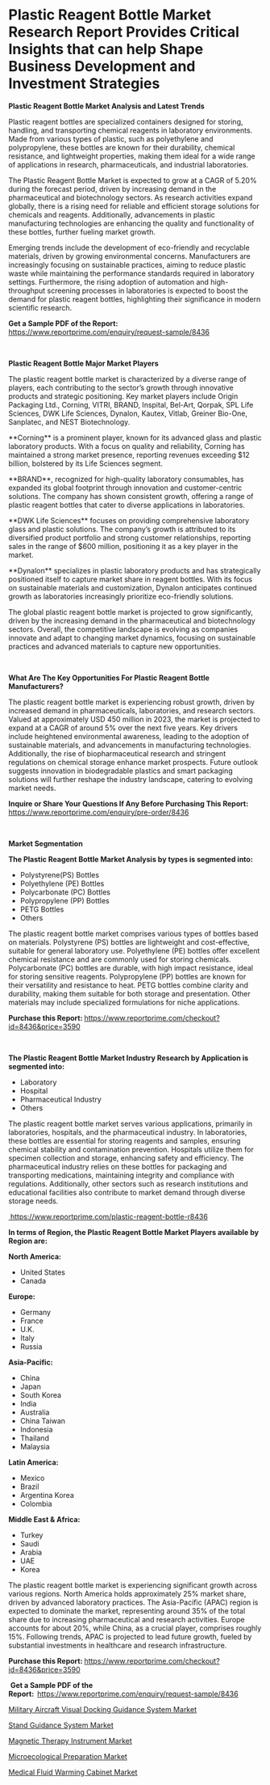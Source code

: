 <p><h1>Plastic Reagent Bottle Market Research Report Provides Critical Insights that can help Shape Business Development and Investment Strategies</h1></p><p><strong>Plastic Reagent Bottle Market Analysis and Latest Trends</strong></p>
<p><p>Plastic reagent bottles are specialized containers designed for storing, handling, and transporting chemical reagents in laboratory environments. Made from various types of plastic, such as polyethylene and polypropylene, these bottles are known for their durability, chemical resistance, and lightweight properties, making them ideal for a wide range of applications in research, pharmaceuticals, and industrial laboratories.</p><p>The Plastic Reagent Bottle Market is expected to grow at a CAGR of 5.20% during the forecast period, driven by increasing demand in the pharmaceutical and biotechnology sectors. As research activities expand globally, there is a rising need for reliable and efficient storage solutions for chemicals and reagents. Additionally, advancements in plastic manufacturing technologies are enhancing the quality and functionality of these bottles, further fueling market growth. </p><p>Emerging trends include the development of eco-friendly and recyclable materials, driven by growing environmental concerns. Manufacturers are increasingly focusing on sustainable practices, aiming to reduce plastic waste while maintaining the performance standards required in laboratory settings. Furthermore, the rising adoption of automation and high-throughput screening processes in laboratories is expected to boost the demand for plastic reagent bottles, highlighting their significance in modern scientific research.</p></p>
<p><strong>Get a Sample PDF of the Report:&nbsp;</strong> <a href="https://www.reportprime.com/enquiry/request-sample/8436">https://www.reportprime.com/enquiry/request-sample/8436</a></p>
<p>&nbsp;</p>
<p><strong>Plastic Reagent Bottle Major Market Players</strong></p>
<p><p>The plastic reagent bottle market is characterized by a diverse range of players, each contributing to the sector’s growth through innovative products and strategic positioning. Key market players include Origin Packaging Ltd., Corning, VITRI, BRAND, Inspital, Bel-Art, Qorpak, SPL Life Sciences, DWK Life Sciences, Dynalon, Kautex, Vitlab, Greiner Bio-One, Sanplatec, and NEST Biotechnology.</p><p>**Corning** is a prominent player, known for its advanced glass and plastic laboratory products. With a focus on quality and reliability, Corning has maintained a strong market presence, reporting revenues exceeding $12 billion, bolstered by its Life Sciences segment.</p><p>**BRAND**, recognized for high-quality laboratory consumables, has expanded its global footprint through innovation and customer-centric solutions. The company has shown consistent growth, offering a range of plastic reagent bottles that cater to diverse applications in laboratories.</p><p>**DWK Life Sciences** focuses on providing comprehensive laboratory glass and plastic solutions. The company’s growth is attributed to its diversified product portfolio and strong customer relationships, reporting sales in the range of $600 million, positioning it as a key player in the market.</p><p>**Dynalon** specializes in plastic laboratory products and has strategically positioned itself to capture market share in reagent bottles. With its focus on sustainable materials and customization, Dynalon anticipates continued growth as laboratories increasingly prioritize eco-friendly solutions.</p><p>The global plastic reagent bottle market is projected to grow significantly, driven by the increasing demand in the pharmaceutical and biotechnology sectors. Overall, the competitive landscape is evolving as companies innovate and adapt to changing market dynamics, focusing on sustainable practices and advanced materials to capture new opportunities.</p></p>
<p>&nbsp;</p>
<p><strong>What Are The Key Opportunities For Plastic Reagent Bottle Manufacturers?</strong></p>
<p><p>The plastic reagent bottle market is experiencing robust growth, driven by increased demand in pharmaceuticals, laboratories, and research sectors. Valued at approximately USD 450 million in 2023, the market is projected to expand at a CAGR of around 5% over the next five years. Key drivers include heightened environmental awareness, leading to the adoption of sustainable materials, and advancements in manufacturing technologies. Additionally, the rise of biopharmaceutical research and stringent regulations on chemical storage enhance market prospects. Future outlook suggests innovation in biodegradable plastics and smart packaging solutions will further reshape the industry landscape, catering to evolving market needs.</p></p>
<p><strong>Inquire or Share Your Questions If Any Before Purchasing This Report:</strong> <a href="https://www.reportprime.com/enquiry/pre-order/8436">https://www.reportprime.com/enquiry/pre-order/8436</a></p>
<p>&nbsp;</p>
<p><strong>Market Segmentation</strong></p>
<p><strong>The Plastic Reagent Bottle Market Analysis by types is segmented into:</strong></p>
<p><ul><li>Polystyrene(PS) Bottles</li><li>Polyethylene (PE) Bottles</li><li>Polycarbonate (PC) Bottles</li><li>Polypropylene (PP) Bottles</li><li>PETG Bottles</li><li>Others</li></ul></p>
<p><p>The plastic reagent bottle market comprises various types of bottles based on materials. Polystyrene (PS) bottles are lightweight and cost-effective, suitable for general laboratory use. Polyethylene (PE) bottles offer excellent chemical resistance and are commonly used for storing chemicals. Polycarbonate (PC) bottles are durable, with high impact resistance, ideal for storing sensitive reagents. Polypropylene (PP) bottles are known for their versatility and resistance to heat. PETG bottles combine clarity and durability, making them suitable for both storage and presentation. Other materials may include specialized formulations for niche applications.</p></p>
<p><strong>Purchase this Report:&nbsp;</strong><a href="https://www.reportprime.com/checkout?id=8436&price=3590">https://www.reportprime.com/checkout?id=8436&price=3590</a></p>
<p>&nbsp;</p>
<p><strong>The Plastic Reagent Bottle Market Industry Research by Application is segmented into:</strong></p>
<p><ul><li>Laboratory</li><li>Hospital</li><li>Pharmaceutical Industry</li><li>Others</li></ul></p>
<p><p>The plastic reagent bottle market serves various applications, primarily in laboratories, hospitals, and the pharmaceutical industry. In laboratories, these bottles are essential for storing reagents and samples, ensuring chemical stability and contamination prevention. Hospitals utilize them for specimen collection and storage, enhancing safety and efficiency. The pharmaceutical industry relies on these bottles for packaging and transporting medications, maintaining integrity and compliance with regulations. Additionally, other sectors such as research institutions and educational facilities also contribute to market demand through diverse storage needs.</p></p>
<p><a href="https://www.reportprime.com/plastic-reagent-bottle-r8436">&nbsp;https://www.reportprime.com/plastic-reagent-bottle-r8436</a></p>
<p><strong>In terms of Region, the Plastic Reagent Bottle Market Players available by Region are:</strong></p>
<p>
    <p> <strong> North America: </strong>
        <ul>
            <li>United States</li>
            <li>Canada</li>
        </ul>
        </p> 
    <p> <strong> Europe: </strong>
        <ul>
            <li>Germany</li>
            <li>France</li>
            <li>U.K.</li>
            <li>Italy</li>
            <li>Russia</li>
        </ul>
        </p> 
    <p> <strong> Asia-Pacific: </strong>
        <ul>
            <li>China</li>
            <li>Japan</li>
            <li>South Korea</li>
            <li>India</li>
            <li>Australia</li>
            <li>China Taiwan</li>
            <li>Indonesia</li>
            <li>Thailand</li>
            <li>Malaysia</li>
        </ul>
        </p> 
    <p> <strong> Latin America: </strong>
        <ul>
            <li>Mexico</li>
            <li>Brazil</li>
            <li>Argentina Korea</li>
            <li>Colombia</li>
        </ul>
        </p> 
    <p> <strong> Middle East & Africa: </strong>
        <ul>
            <li>Turkey</li>
            <li>Saudi</li>
            <li>Arabia</li>
            <li>UAE</li>
            <li>Korea</li>
        </ul>
    </p>
    </p>
<p><p>The plastic reagent bottle market is experiencing significant growth across various regions. North America holds approximately 25% market share, driven by advanced laboratory practices. The Asia-Pacific (APAC) region is expected to dominate the market, representing around 35% of the total share due to increasing pharmaceutical and research activities. Europe accounts for about 20%, while China, as a crucial player, comprises roughly 15%. Following trends, APAC is projected to lead future growth, fueled by substantial investments in healthcare and research infrastructure.</p></p>
<p><strong>Purchase this Report: </strong><a href="https://www.reportprime.com/checkout?id=8436&price=3590">https://www.reportprime.com/checkout?id=8436&price=3590</a></p>
<p>&nbsp;<strong>Get a Sample PDF of the Report:&nbsp;&nbsp;</strong><a href="https://www.reportprime.com/enquiry/request-sample/8436">https://www.reportprime.com/enquiry/request-sample/8436</a></p>
<p><strong></strong></p>
<p><p><a href="https://medium.com/@eltaoberts/the-military-aircraft-visual-docking-guidance-system-market-insights-report-offers-an-in-depth-e91ea23b3c5a?postPublishedType=initial">Military Aircraft Visual Docking Guidance System Market</a></p><p><a href="https://medium.com/@eltaoberts/the-growth-of-the-stand-guidance-system-market-has-been-significant-driven-by-various-critical-67b1630392dc?postPublishedType=initial">Stand Guidance System Market</a></p><p><a href="https://issuu.com/reportprime-2/docs/magnetic-therapy-instrument-market-_08eeb0f4ce4342">Magnetic Therapy Instrument Market</a></p><p><a href="https://issuu.com/reportprime-2/docs/microecological-preparation-market-_c1be84572bc98e">Microecological Preparation Market</a></p><p><a href="https://www.linkedin.com/pulse/global-medical-fluid-warming-cabinet-market-size-expected-experience-c1mdf?trackingId=8XdCbeSaT2S0DnzIwkFpTQ%3D%3D">Medical Fluid Warming Cabinet Market</a></p></p>